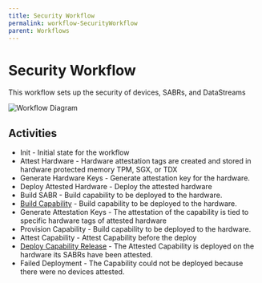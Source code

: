```yaml
---
title: Security Workflow
permalink: workflow-SecurityWorkflow
parent: Workflows
---
```

# Security Workflow

This workflow sets up the security of devices, SABRs, and DataStreams

![Workflow Diagram](./SecurityWorkflow.png)

## Activities

* Init - Initial state for the workflow
* Attest Hardware - Hardware attestation tags are created and stored in hardware protected memory TPM, SGX, or TDX
* Generate Hardware Keys - Generate attestation key for the hardware.
* Deploy Attested Hardware - Deploy the attested hardware
* Build SABR - Build capability to be deployed to the hardware.
* [Build Capability](scenario-BuildCapability) - Build capability to be deployed to the hardware.
* Generate Attestation Keys - The attestation of the capability is tied to specific hardware tags of attested hardware
* Provision Capability - Build capability to be deployed to the hardware.
* Attest Capability - Attest Capability before the deploy
* [Deploy Capability Release](scenario-DeployCapabilityRelease) - The Attested Capability is deployed on the hardware its SABRs have been attested.
* Failed Deployment - The Capability could not be deployed because there were no devices attested.
